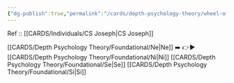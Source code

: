 ```yaml
---
{"dg-publish":true,"permalink":"/cards/depth-psychology-theory/wheel-of-perception/","created":"2023-04-07T16:08:07.284+02:00","updated":"2023-05-02T10:39:42.676+02:00"}
---
```


Ref :: [[CARDS/Individuals/CS Joseph\|CS Joseph]]

[[CARDS/Depth Psychology Theory/Foundational/Ne\|Ne]] ➡️ 👉▶️ [[CARDS/Depth Psychology Theory/Foundational/Ni\|Ni]] [[CARDS/Depth Psychology Theory/Foundational/Se\|Se]] [[CARDS/Depth Psychology Theory/Foundational/Si\|Si]] 

